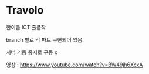 # Travolo

한이음 ICT 출품작

branch 별로 각 파트 구현되어 있음.

서버 기동 중지로 구동 x

영상 : https://www.youtube.com/watch?v=BW49jh6XcxA
